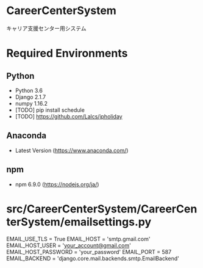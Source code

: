 # CareerCenterSystem
キャリア支援センター用システム

# Required Environments
## Python
* Python 3.6
* Django 2.1.7
* numpy  1.16.2
* [TODO] pip install schedule
* [TODO] https://github.com/Lalcs/jpholiday
## Anaconda
* Latest Version (https://www.anaconda.com/)
## npm
* npm    6.9.0   (https://nodejs.org/ja/)

# src/CareerCenterSystem/CareerCenterSystem/emailsettings.py
EMAIL_USE_TLS = True
EMAIL_HOST = 'smtp.gmail.com'
EMAIL_HOST_USER = 'your_account@gmail.com'
EMAIL_HOST_PASSWORD = 'your_password'
EMAIL_PORT = 587
EMAIL_BACKEND = 'django.core.mail.backends.smtp.EmailBackend'
